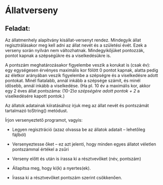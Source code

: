 # Állatverseny
## Feladat:
Az állatmenhely alapítvány kisállat-versenyt rendez. Mindegyik állat regisztrálásakor meg kell adni az állat nevét és a születési évét. Ezek a verseny során nyilván nem változhatnak. Mindegyikőjüket pontozzák, pontot kapnak a szépségükre és a viselkedésükre is.

A pontszám meghatározásakor figyelembe veszik a korukat is (csak év): egy egységesen érvényes maximális kor fölött 0 pontot kapnak, alatta pedig az életkor arányában veszik figyelembe a szépségre és a viselkedésre adott pontokat. Minél fiatalabb, annál inkább a szépsége számít, és minél idősebb, annál inkább a viselkedése. (Ha pl. 10 év a maximális kor, akkor egy 2 éves állat pontszáma: (10-2)*a szépségére adott pontok + 2* a viselkedésére kapott pontok.)

Az állatok adatainak kiíratásához írjuk meg az állat nevét és pontszámát tartalmazó toString() metódust.

Írjon versenyeztető programot, vagyis:

- Legyen regisztráció (azaz olvassa be az állatok adatait – lehetőleg fájlból)

- Versenyeztesse őket – ez azt jelenti, hogy minden egyes állatot véletlen pontszámmal értékel a zsűri

- Verseny előtt és után is írassa ki a résztvevőket (név, pontszám)

- Állapítsa meg, hogy ki(k) a nyertes(ek).

- Írassa ki a résztvevőket pontszám szerint csökkenően.